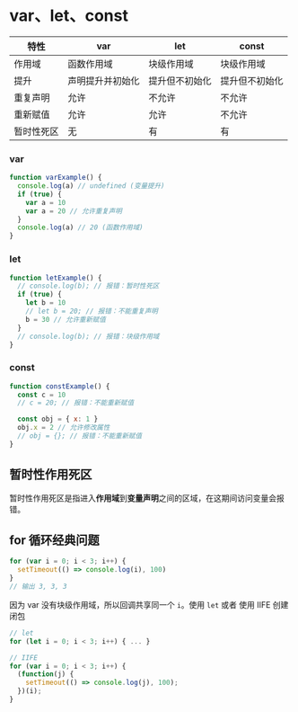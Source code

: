 # var、let、const

| 特性       | var              | let            | const          |
| ---------- | ---------------- | -------------- | -------------- |
| 作用域     | 函数作用域       | 块级作用域     | 块级作用域     |
| 提升       | 声明提升并初始化 | 提升但不初始化 | 提升但不初始化 |
| 重复声明   | 允许             | 不允许         | 不允许         |
| 重新赋值   | 允许             | 允许           | 不允许         |
| 暂时性死区 | 无               | 有             | 有             |

### var

```js
function varExample() {
  console.log(a) // undefined (变量提升)
  if (true) {
    var a = 10
    var a = 20 // 允许重复声明
  }
  console.log(a) // 20 (函数作用域)
}
```

### let

```js
function letExample() {
  // console.log(b); // 报错：暂时性死区
  if (true) {
    let b = 10
    // let b = 20; // 报错：不能重复声明
    b = 30 // 允许重新赋值
  }
  // console.log(b); // 报错：块级作用域
}
```

### const

```js
function constExample() {
  const c = 10
  // c = 20; // 报错：不能重新赋值

  const obj = { x: 1 }
  obj.x = 2 // 允许修改属性
  // obj = {}; // 报错：不能重新赋值
}
```

## 暂时性作用死区

暂时性作用死区是指进入**作用域**到**变量声明**之间的区域，在这期间访问变量会报错。

## for 循环经典问题

```js
for (var i = 0; i < 3; i++) {
  setTimeout(() => console.log(i), 100)
}
// 输出 3, 3, 3
```

因为 var 没有块级作用域，所以回调共享同一个 `i`。使用 `let` 或者 使用 IIFE 创建闭包

```js
// let
for (let i = 0; i < 3; i++) { ... }

// IIFE
for (var i = 0; i < 3; i++) {
  (function(j) {
    setTimeout(() => console.log(j), 100);
  })(i);
}
```
